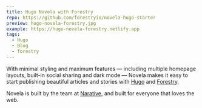 ```yaml
---
title: Hugo Novela with Forestry
repo: https://github.com/forestryio/novela-hugo-starter
preview: hugo-novela-forestry.jpg
example: https://hugo-novela-forestry.netlify.app
tags:
  - Hugo
  - Blog
  - forestry
---
```


With minimal styling and maximum features — including multiple homepage layouts, built-in social sharing and dark mode — Novela makes it easy to start publishing beautiful articles and stories with [Hugo](https://gohugo.io) and [Forestry](https://forestry.io).

Novela is built by the team at [Narative](https://www.narative.co/), and built for everyone that loves the web.
